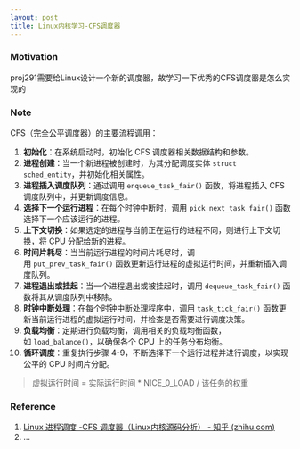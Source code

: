 ```yaml
---
layout: post
title: Linux内核学习-CFS调度器
---
```


### Motivation
proj291需要给Linux设计一个新的调度器，故学习一下优秀的CFS调度器是怎么实现的

### Note

CFS（完全公平调度器）的主要流程调用：
1. **初始化**：在系统启动时，初始化 CFS 调度器相关数据结构和参数。
2. **进程创建**：当一个新进程被创建时，为其分配调度实体 `struct sched_entity`，并初始化相关属性。
3. **进程插入调度队列**：通过调用 `enqueue_task_fair()` 函数，将进程插入 CFS 调度队列中，并更新调度信息。
4. **选择下一个运行进程**：在每个时钟中断时，调用 `pick_next_task_fair()` 函数选择下一个应该运行的进程。
5. **上下文切换**：如果选定的进程与当前正在运行的进程不同，则进行上下文切换，将 CPU 分配给新的进程。
6. **时间片耗尽**：当当前运行进程的时间片耗尽时，调用 `put_prev_task_fair()` 函数更新运行进程的虚拟运行时间，并重新插入调度队列。
7. **进程退出或挂起**：当一个进程退出或被挂起时，调用 `dequeue_task_fair()` 函数将其从调度队列中移除。
8. **时钟中断处理**：在每个时钟中断处理程序中，调用 `task_tick_fair()` 函数更新当前运行进程的虚拟运行时间，并检查是否需要进行调度决策。
9. **负载均衡**：定期进行负载均衡，调用相关的负载均衡函数，如 `load_balance()`，以确保各个 CPU 上的任务分布均衡。
10. **循环调度**：重复执行步骤 4-9，不断选择下一个运行进程并进行调度，以实现公平的 CPU 时间片分配。


> 虚拟运行时间 = 实际运行时间 * NICE_0_LOAD / 该任务的权重


### Reference

1. [Linux 进程调度 -CFS 调度器（Linux内核源码分析） - 知乎 (zhihu.com)](https://zhuanlan.zhihu.com/p/677657807)
2. ...

